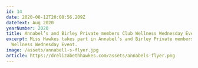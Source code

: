 ```yaml
---
id: 14
date: 2020-08-12T20:08:56.209Z
dateText: Aug 2020
yearNumber: 2020
title: Annabel’s and Birley Private members Club Wellness Wednesday Event
excerpt: Miss Hawkes takes part in Annabel’s and Birley Private members Club
  Wellness Wednesday Event.
image: /assets/annabell-s-flyer.jpg
article: https://drelizabethhawkes.com/assets/annabels-flyer.png
---
```

